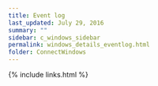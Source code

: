 ```yaml
---
title: Event log
last_updated: July 29, 2016
summary: ""
sidebar: c_windows_sidebar
permalink: windows_details_eventlog.html
folder: ConnectWindows
---
```





{% include links.html %}

